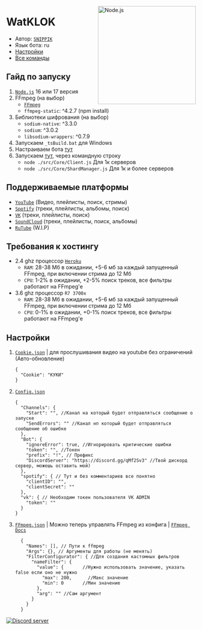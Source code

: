 [<img align="right" alt="Node.js" width="260px" src="https://cdn.discordapp.com/attachments/860113484493881365/917337557841362944/Typescript_logo_2020.svg.png" />](https://nodejs.org/en/)

# WatKLOK
- Автор: [`SNIPPIK`](https://github.com/SNIPPIK)
- Язык бота: ru
- [Настройки](./DataBase/Config.json)
- [Все команды](./src/Commands)

## Гайд по запуску
1. [`Node.js`](https://nodejs.org/ru/) 16 или 17 версия
2. FFmpeg (на выбор)
    - [`FFmpeg`](https://ffmpeg.org/)
    - `ffmpeg-static`: ^4.2.7 (npm install)
3. Библиотеки шифрования (на выбор)
    - `sodium-native`: ^3.3.0
    - `sodium`: ^3.0.2
    - `libsodium-wrappers`: ^0.7.9
4. Запускаем `_tsBuild.bat` для Windows
5. Настраиваем бота [тут](./_Build/DataBase)
6. Запускаем [тут](./_Build), через командную строку
   - `node ./src/Core/Client.js` Для 1к серверов
   - `node ./src/Core/ShardManager.js` Для 1к и более серверов

## Поддерживаемые платформы
- [`YouTube`](https://www.youtube.com/) (Видео, плейлисты, поиск, стримы)
- [`Spotify`](https://open.spotify.com/) (треки, плейлисты, альбомы, поиск)
- [`VK`](https://vk.com/) (треки, плейлисты, поиск)
- [`SoundCloud`](https://soundcloud.com/) (треки, плейлисты, поиск, альбомы)
- [`RuTube`](https://rutube.ru/) (W.I.P)

## Требования к хостингу
- 2.4 ghz процессор [`Heroku`](http://heroku.com/)
   - `RAM`: 28-38 Мб в ожидании, +5-6 мб за каждый запущенный FFmpeg, при включении стрима до 12 Мб
   - `CPU`: 1-2% в ожидании, +2-5% поиск треков, все фильтры работают на FFmpeg'е
- 3.6 ghz процессор `R7 3700x`
   - `RAM`: 28-38 Мб в ожидании, +5-6 мб за каждый запущенный FFmpeg, при включении стрима до 12 Мб
   - `CPU`: 0-1% в ожидании, +0-1% поиск треков, все фильтры работают на FFmpeg'е

    
## Настройки
1. [`Cookie.json`](./DataBase/Cookie.json) | для прослушивания видео на youtube без ограничений (Авто-обновление)
    ```json5
   {   
      "Cookie": "КУКИ" 
   }
   ```
2. [`Config.json`](./DataBase/Config.json)
    ```json5
    {
      "Channels": {
        "Start": "", //Канал на который будет отправляться сообщение о запуске
        "SendErrors": "" //Канал нп который будет отправляться сообщение об ошибке
      },
      "Bot": {
        "ignoreError": true, //Игнорировать критические ошибки
        "token": "", //Токен
        "prefix": "!", // Префикс
        "DiscordServer": "https://discord.gg/qMf2Sv3" //Твой дискорд сервер, можешь оставить мой)
      },
      "spotify": { // Тут и без комментариев все понятно
        "clientID": "",
        "clientSecret": ""
      },
      "vk": { // Необходим токен пользователя VK ADMIN
        "token": ""
      }
    }
    ```
3. [`FFmpeg.json`](./DataBase/FFmpeg.json) | Можно теперь управлять FFmpeg из конфига | [`FFmpeg Docs`](https://ffmpeg.org/ffmpeg.html)
    ```json5
      {
        "Names": [], // Пути к ffmpeg
        "Args": {}, // Аргументы для работы (не менять)
        "FilterConfigurator": { //Для создания кастомных фильтров
          "nameFilter": {
            "value": {       //Нужно использовать значение, указать false если оно не нужно
              "max": 200,      //Макс значение
              "min": 0       //Мин значение
            },
            "arg": "" //Сам аргумент
          }
        }
      }  
    ```

<div align="left">
		<p>
		<a href="https://discord.gg/qMf2Sv3"><img src="https://img.shields.io/discord/332947799605772289?color=5865F2&logo=discord&logoColor=white" alt="Discord server" /></a>
	</p>
</div>
